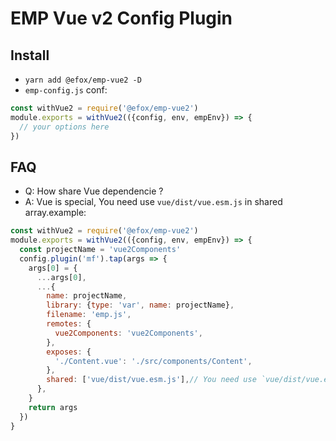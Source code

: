 # EMP Vue v2 Config Plugin

## Install 
+ `yarn add @efox/emp-vue2 -D` 
+ `emp-config.js` conf:
```javascript
const withVue2 = require('@efox/emp-vue2')
module.exports = withVue2(({config, env, empEnv}) => {
  // your options here
})
```

## FAQ
+ Q: How share Vue dependencie ?
+ A: Vue is special, You need use `vue/dist/vue.esm.js` in shared array.example:
```js
const withVue2 = require('@efox/emp-vue2')
module.exports = withVue2(({config, env, empEnv}) => {
  const projectName = 'vue2Components'
  config.plugin('mf').tap(args => {
    args[0] = {
      ...args[0],
      ...{
        name: projectName,
        library: {type: 'var', name: projectName},
        filename: 'emp.js',
        remotes: {
          vue2Components: 'vue2Components',
        },
        exposes: {
          './Content.vue': './src/components/Content',
        },
        shared: ['vue/dist/vue.esm.js'],// You need use `vue/dist/vue.esm.js` here
      },
    }
    return args
  })
}
```